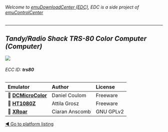 ###### Welcome to [emuDownloadCenter (EDC)](https://github.com/PhoenixInteractiveNL/emuDownloadCenter/wiki/), EDC is a side project of [emuControlCenter](https://github.com/PhoenixInteractiveNL/emuControlCenter/wiki/)
***
## _Tandy/Radio Shack TRS-80 Color Computer (Computer)_
![](https://raw.githubusercontent.com/wiki/PhoenixInteractiveNL/emuDownloadCenter/images_platform/ecc_trs80_teaser.png)
###### ECC ID: **trs80**

| Emulator   | Author      | License     |
|:-----------|:------------|:------------|
| :file_folder: [**DCMicroColor**](https://github.com/PhoenixInteractiveNL/emuDownloadCenter/wiki/Emulator-dcmicro#menu) | Daniel Coulom | Freeware |
| :file_folder: [**HT1080Z**](https://github.com/PhoenixInteractiveNL/emuDownloadCenter/wiki/Emulator-ht1080z#menu) | Attila Grosz | Freeware |
| :file_folder: [**XRoar**](https://github.com/PhoenixInteractiveNL/emuDownloadCenter/wiki/Emulator-xroar#menu) | Ciaran Anscomb | GNU GPLv2 |

[:arrow_backward: Go to platform listing](https://github.com/PhoenixInteractiveNL/emuDownloadCenter/wiki/EDC-Platform-List)
